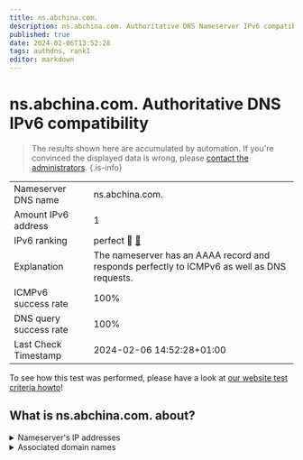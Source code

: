 ```yaml
---
title: ns.abchina.com.
description: ns.abchina.com. Authoritative DNS Nameserver IPv6 compatibility
published: true
date: 2024-02-06T13:52:28
tags: authdns, rank1
editor: markdown
---
```


# ns.abchina.com. Authoritative DNS IPv6 compatibility

> The results shown here are accumulated by automation. If you're convinced the displayed data is wrong, please [contact the administrators](/howto/chat). 
{.is-info}




|   |   |
| - | - |
| Nameserver DNS name | ns.abchina.com.
| Amount IPv6 address | 1
| IPv6 ranking | perfect :1st_place_medal: [🔗](/howto/ranking) |
| Explanation | The nameserver has an AAAA record and responds perfectly to ICMPv6 as well as DNS requests. |
| ICMPv6 success rate | 100%|
| DNS query success rate | 100% |
| Last Check Timestamp | 2024-02-06 14:52:28+01:00 |

To see how this test was performed, please have a look at [our website test criteria howto](/howto/testcriteria/authdns)!


## What is ns.abchina.com. about?




<details>
<summary>Nameserver's IP addresses</summary>

240e:83:9003:8000::8007

</details>



<details>
<summary>Associated domain names</summary>

www.abchina.com

</details>
